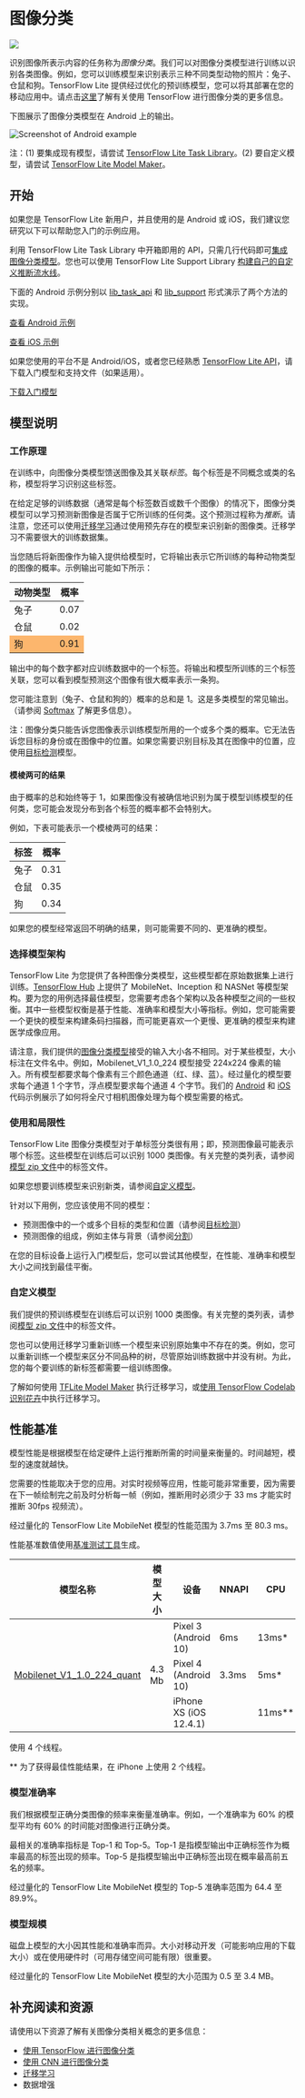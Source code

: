 # 图像分类


<img src="../images/image.png" class="attempt-right">

识别图像所表示内容的任务称为*图像分类*。我们可以对图像分类模型进行训练以识别各类图像。例如，您可以训练模型来识别表示三种不同类型动物的照片：兔子、仓鼠和狗。TensorFlow Lite 提供经过优化的预训练模型，您可以将其部署在您的移动应用中。请点击[这里](https://www.tensorflow.org/tutorials/images/classification)了解有关使用 TensorFlow 进行图像分类的更多信息。

下图展示了图像分类模型在 Android 上的输出。


<img src="https://github.com/tensorflow/docs-l10n/blob/master/site/zh-cn/lite/examples/image_classification/images/android_banana.png?raw=true" alt="Screenshot of Android example" class="">

注：(1) 要集成现有模型，请尝试 [TensorFlow Lite Task Library](https://www.tensorflow.org/lite/inference_with_metadata/task_library/image_classifier)。(2) 要自定义模型，请尝试 [TensorFlow Lite Model Maker](https://www.tensorflow.org/lite/models/modify/model_maker/image_classification)。

## 开始

如果您是 TensorFlow Lite 新用户，并且使用的是 Android 或 iOS，我们建议您研究以下可以帮助您入门的示例应用。

利用 TensorFlow Lite Task Library 中开箱即用的 API，只需几行代码即可[集成图像分类模型](../../inference_with_metadata/task_library/image_classifier)。您也可以使用 TensorFlow Lite Support Library [构建自己的自定义推断流水线](../../inference_with_metadata/lite_support)。

下面的 Android 示例分别以 [lib_task_api](https://github.com/tensorflow/examples/tree/master/lite/examples/image_classification/android/lib_task_api) 和 [lib_support](https://github.com/tensorflow/examples/tree/master/lite/examples/image_classification/android/lib_support) 形式演示了两个方法的实现。

<a class="button button-primary" href="https://github.com/tensorflow/examples/tree/master/lite/examples/image_classification/android">查看 Android 示例</a>

<a class="button button-primary" href="https://github.com/tensorflow/examples/tree/master/lite/examples/image_classification/ios">查看 iOS 示例</a>

如果您使用的平台不是 Android/iOS，或者您已经熟悉 [TensorFlow Lite API](https://www.tensorflow.org/api_docs/python/tf/lite)，请下载入门模型和支持文件（如果适用）。

<a class="button button-primary" href="https://storage.googleapis.com/download.tensorflow.org/models/tflite/mobilenet_v1_1.0_224_quant_and_labels.zip">下载入门模型</a>

## 模型说明

### 工作原理

在训练中，向图像分类模型馈送图像及其关联*标签*。每个标签是不同概念或类的名称，模型将学习识别这些标签。

在给定足够的训练数据（通常是每个标签数百或数千个图像）的情况下，图像分类模型可以学习预测新图像是否属于它所训练的任何类。这个预测过程称为*推断*。请注意，您还可以使用[迁移学习](https://www.tensorflow.org/tutorials/images/transfer_learning)通过使用预先存在的模型来识别新的图像类。迁移学习不需要很大的训练数据集。

当您随后将新图像作为输入提供给模型时，它将输出表示它所训练的每种动物类型的图像的概率。示例输出可能如下所示：

<table style="width: 40%;">
  <thead>
    <tr>
      <th>动物类型</th>
      <th>概率</th>
    </tr>
  </thead>
  <tbody>
    <tr>
      <td>兔子</td>
      <td>0.07</td>
    </tr>
    <tr>
      <td>仓鼠</td>
      <td>0.02</td>
    </tr>
    <tr>
      <td style="background-color: #fcb66d;">狗</td>
      <td style="background-color: #fcb66d;">0.91</td>
    </tr>
  </tbody>
</table>

输出中的每个数字都对应训练数据中的一个标签。将输出和模型所训练的三个标签关联，您可以看到模型预测这个图像有很大概率表示一条狗。

您可能注意到（兔子、仓鼠和狗的）概率的总和是 1。这是多类模型的常见输出。（请参阅 <a href="https://developers.google.com/machine-learning/crash-course/multi-class-neural-networks/softmax">Softmax</a> 了解更多信息）。

注：图像分类只能告诉您图像表示训练模型所用的一个或多个类的概率。它无法告诉您目标的身份或在图像中的位置。如果您需要识别目标及其在图像中的位置，应使用<a href="../object_detection/overview">目标检测</a>模型。

<h4>模棱两可的结果</h4>

由于概率的总和始终等于 1，如果图像没有被确信地识别为属于模型训练模型的任何类，您可能会发现分布到各个标签的概率都不会特别大。

例如，下表可能表示一个模棱两可的结果：


<table style="width: 40%;">   <thead>     <tr>       <th>标签</th>       <th>概率</th>     </tr>   </thead>   <tbody>     <tr>       <td>兔子</td>       <td>0.31</td>     </tr>     <tr>       <td>仓鼠</td>       <td>0.35</td>     </tr>     <tr>       <td>狗</td>       <td>0.34</td>     </tr>   </tbody> </table> 如果您的模型经常返回不明确的结果，则可能需要不同的、更准确的模型。

<h3>选择模型架构</h3>

TensorFlow Lite 为您提供了各种图像分类模型，这些模型都在原始数据集上进行训练。<a href="https://tfhub.dev/s?deployment-format=lite">TensorFlow Hub</a> 上提供了 MobileNet、Inception 和 NASNet 等模型架构。要为您的用例选择最佳模型，您需要考虑各个架构以及各种模型之间的一些权衡。其中一些模型权衡是基于性能、准确率和模型大小等指标。例如，您可能需要一个更快的模型来构建条码扫描器，而可能更喜欢一个更慢、更准确的模型来构建医学成像应用。

请注意，我们提供的<a href="https://www.tensorflow.org/lite/guide/hosted_models#image_classification">图像分类模型</a>接受的输入大小各不相同。对于某些模型，大小标注在文件名中。例如，Mobilenet_V1_1.0_224 模型接受 224x224 像素的输入。所有模型都要求每个像素有三个颜色通道（红、绿、蓝）。经过量化的模型要求每个通道 1 个字节，浮点模型要求每个通道 4 个字节。我们的 <a href="https://github.com/tensorflow/examples/tree/master/lite/examples/image_classification/android/EXPLORE_THE_CODE.md">Android</a> 和 <a href="https://github.com/tensorflow/examples/tree/master/lite/examples/image_classification/ios/EXPLORE_THE_CODE.md">iOS</a> 代码示例展示了如何将全尺寸相机图像处理为每个模型需要的格式。

<h3>使用和局限性</h3>

TensorFlow Lite 图像分类模型对于单标签分类很有用；即，预测图像最可能表示哪个标签。这些模型在训练后可以识别 1000 类图像。有关完整的类列表，请参阅<a href="https://storage.googleapis.com/download.tensorflow.org/models/tflite/mobilenet_v1_1.0_224_quant_and_labels.zip">模型 zip 文件</a>中的标签文件。

如果您想要训练模型来识别新类，请参阅<a href="#customize_model">自定义模型</a>。

针对以下用例，您应该使用不同的模型：

<ul>
  <li>预测图像中的一个或多个目标的类型和位置（请参阅<a href="../object_detection/overview">目标检测</a>）</li>
  <li>预测图像的组成，例如主体与背景（请参阅<a href="../segmentation/overview">分割</a>）</li>
</ul>

在您的目标设备上运行入门模型后，您可以尝试其他模型，在性能、准确率和模型大小之间找到最佳平衡。

<h3>自定义模型</h3>

我们提供的预训练模型在训练后可以识别 1000 类图像。有关完整的类列表，请参阅<a href="https://storage.googleapis.com/download.tensorflow.org/models/tflite/mobilenet_v1_1.0_224_quant_and_labels.zip">模型 zip 文件</a>中的标签文件。

您也可以使用迁移学习重新训练一个模型来识别原始集中不存在的类。例如，您可以重新训练一个模型来区分不同品种的树，尽管原始训练数据中并没有树。为此，您的每个要训练的新标签都需要一组训练图像。

了解如何使用 <a href="https://www.tensorflow.org/lite/models/modify/model_maker/image_classification">TFLite Model Maker</a> 执行迁移学习，或<a href="https://codelabs.developers.google.com/codelabs/recognize-flowers-with-tensorflow-on-android/index.html#0">使用 TensorFlow Codelab 识别花卉</a>中执行迁移学习。

<h2>性能基准</h2>

模型性能是根据模型在给定硬件上运行推断所需的时间量来衡量的。时间越短，模型的速度就越快。

您需要的性能取决于您的应用。对实时视频等应用，性能可能非常重要，因为需要在下一帧绘制完之前及时分析每一帧（例如，推断用时必须少于 33 ms 才能实时推断 30fps 视频流）。

经过量化的 TensorFlow Lite MobileNet 模型的性能范围为 3.7ms 至 80.3 ms。

性能基准数值使用<a href="https://www.tensorflow.org/lite/performance/benchmarks">基准测试工具</a>生成。

<table>
  <thead>
    <tr>
      <th>模型名称</th>
      <th>模型大小</th>
      <th>设备</th>
      <th>NNAPI</th>
      <th>CPU</th>
    </tr>
  </thead>
  <tr>
    <td rowspan="3">       <a href="https://storage.googleapis.com/download.tensorflow.org/models/tflite/mobilenet_v1_1.0_224_quant_and_labels.zip">Mobilenet_V1_1.0_224_quant</a> </td>
    <td rowspan="3">       4.3 Mb</td>
    <td>Pixel 3 (Android 10)</td>
    <td>6ms</td>
    <td>13ms*</td>
  </tr>
   <tr>
     <td>Pixel 4 (Android 10)</td>
    <td>3.3ms</td>
    <td>5ms*</td>
  </tr>
   <tr>
     <td>iPhone XS (iOS 12.4.1)</td>
     <td></td>
    <td>11ms**</td>
  </tr>
</table>

使用 4 个线程。

** 为了获得最佳性能结果，在 iPhone 上使用 2 个线程。

### 模型准确率

我们根据模型正确分类图像的频率来衡量准确率。例如，一个准确率为 60% 的模型平均有 60% 的时间能对图像进行正确分类。

最相关的准确率指标是 Top-1 和 Top-5。Top-1 是指模型输出中正确标签作为概率最高的标签出现的频率。Top-5 是指模型输出中正确标签出现在概率最高前五名的频率。

经过量化的 TensorFlow Lite MobileNet 模型的 Top-5 准确率范围为 64.4 至 89.9%。

### 模型规模

磁盘上模型的大小因其性能和准确率而异。大小对移动开发（可能影响应用的下载大小）或在使用硬件时（可用存储空间可能有限）很重要。

经过量化的 TensorFlow Lite MobileNet 模型的大小范围为 0.5 至 3.4 MB。

## 补充阅读和资源

请使用以下资源了解有关图像分类相关概念的更多信息：

- [使用 TensorFlow 进行图像分类](https://www.tensorflow.org/tutorials/images/classification)
- [使用 CNN 进行图像分类](https://www.tensorflow.org/tutorials/images/cnn)
- [迁移学习](https://www.tensorflow.org/tutorials/images/transfer_learning)
- 数据增强
